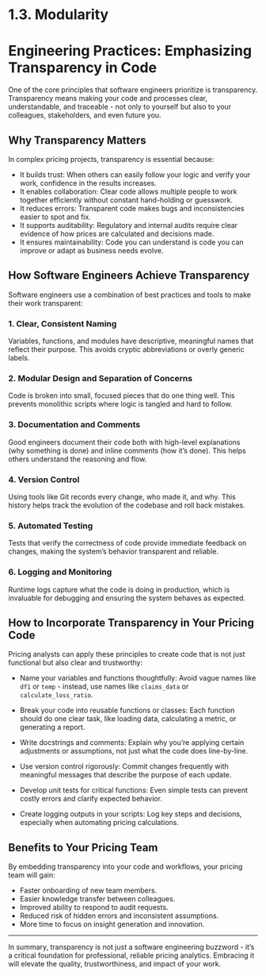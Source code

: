 # 1.3. Modularity

# Engineering Practices: Emphasizing Transparency in Code

One of the core principles that software engineers prioritize is transparency. Transparency means making your code and processes clear, understandable, and traceable - not only to yourself but also to your colleagues, stakeholders, and even future you.

## Why Transparency Matters

In complex pricing projects, transparency is essential because:

- It builds trust: When others can easily follow your logic and verify your work, confidence in the results increases.
- It enables collaboration: Clear code allows multiple people to work together efficiently without constant hand-holding or guesswork.
- It reduces errors: Transparent code makes bugs and inconsistencies easier to spot and fix.
- It supports auditability: Regulatory and internal audits require clear evidence of how prices are calculated and decisions made.
- It ensures maintainability: Code you can understand is code you can improve or adapt as business needs evolve.

## How Software Engineers Achieve Transparency

Software engineers use a combination of best practices and tools to make their work transparent:

### 1. Clear, Consistent Naming

Variables, functions, and modules have descriptive, meaningful names that reflect their purpose. This avoids cryptic abbreviations or overly generic labels.

### 2. Modular Design and Separation of Concerns

Code is broken into small, focused pieces that do one thing well. This prevents monolithic scripts where logic is tangled and hard to follow.

### 3. Documentation and Comments

Good engineers document their code both with high-level explanations (why something is done) and inline comments (how it’s done). This helps others understand the reasoning and flow.

### 4. Version Control

Using tools like Git records every change, who made it, and why. This history helps track the evolution of the codebase and roll back mistakes.

### 5. Automated Testing

Tests that verify the correctness of code provide immediate feedback on changes, making the system’s behavior transparent and reliable.

### 6. Logging and Monitoring

Runtime logs capture what the code is doing in production, which is invaluable for debugging and ensuring the system behaves as expected.

## How to Incorporate Transparency in Your Pricing Code

Pricing analysts can apply these principles to create code that is not just functional but also clear and trustworthy:

- Name your variables and functions thoughtfully: Avoid vague names like `df1` or `temp` - instead, use names like `claims_data` or `calculate_loss_ratio`.
  
- Break your code into reusable functions or classes: Each function should do one clear task, like loading data, calculating a metric, or generating a report.

- Write docstrings and comments: Explain why you’re applying certain adjustments or assumptions, not just what the code does line-by-line.

- Use version control rigorously: Commit changes frequently with meaningful messages that describe the purpose of each update.

- Develop unit tests for critical functions: Even simple tests can prevent costly errors and clarify expected behavior.

- Create logging outputs in your scripts: Log key steps and decisions, especially when automating pricing calculations.

## Benefits to Your Pricing Team

By embedding transparency into your code and workflows, your pricing team will gain:

- Faster onboarding of new team members.
- Easier knowledge transfer between colleagues.
- Improved ability to respond to audit requests.
- Reduced risk of hidden errors and inconsistent assumptions.
- More time to focus on insight generation and innovation.

---

In summary, transparency is not just a software engineering buzzword - it’s a critical foundation for professional, reliable pricing analytics. Embracing it will elevate the quality, trustworthiness, and impact of your work.
